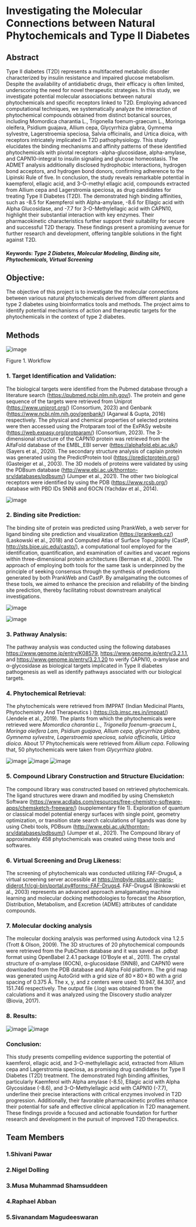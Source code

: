 # Investigating the Molecular Connections between Natural Phytochemicals and Type II Diabetes


## Abstract

Type II diabetes (T2D) represents a multifaceted metabolic disorder characterized by insulin resistance and impaired glucose metabolism. Despite the availability of antidiabetic drugs, their efficacy is often limited, underscoring the need for novel therapeutic strategies. In this study, we investigate potential molecular associations between natural phytochemicals and specific receptors linked to T2D. Employing advanced computational techniques, we systematically analyze the interaction of phytochemical compounds obtained from distinct botanical sources, including Momordica charantia L., Trigonella foenum-graecum L., Moringa oleifera, Psidium guajava, Allium cepa, Glycyrrhiza glabra, Gymnema sylvestre, Lagerstroemia speciosa, Salvia officinalis, and Urtica dioica, with receptors intricately implicated in T2D pathophysiology. This study elucidates the binding mechanisms and affinity patterns of these identified phytochemicals with pivotal receptors -alpha-glucosidase, alpha-amylase, and CAPN10-integral to insulin signaling and glucose homeostasis. The ADMET analysis additionally disclosed hydrophobic interactions, hydrogen bond acceptors, and hydrogen bond donors, confirming adherence to the Lipinski Rule of five.
In conclusion, the study reveals remarkable potential in kaempferol, ellagic acid, and 3-O-methyl ellagic acid, compounds extracted from Allium cepa and Lagerstromia speciosa, as drug candidates for treating Type II Diabetes (T2D). The demonstrated high binding affinities, such as -8.5 for Kaempferol with Alpha-amylase, -8.6 for Ellagic acid with Alpha Glucosidase, and -7.7 for 3-O-Methylellagic acid with CAPN10, highlight their substantial interaction with key enzymes. Their pharmacokinetic characteristics further support their suitability for secure and successful T2D therapy.  These findings present a promising avenue for further research and development, offering tangible solutions in the fight against T2D.


#### Keywords: *Type 2 Diabetes, Molecular Modeling, Binding site, Phytochemicals, Virtual Screening*

## Objective:
The objective of this project is to investigate the molecular connections between various natural phytochemicals derived from different plants and type 2 diabetes using bioinformatics tools and methods. The project aims to identify potential mechanisms of action and therapeutic targets for the phytochemicals in the context of type 2 diabetes.

## Methods
![image](https://github.com/omicscodeathon/t2dphyto/blob/main/workflow/Flowchart.jpg?raw=true)

Figure 1. Workflow

### 1. Target Identification and Validation:

The biological targets were identified from the Pubmed database through a literature search (https://pubmed.ncbi.nlm.nih.gov/). The protein and gene sequence of the targets were retrieved from Uniprot (https://www.uniprot.org/) (Consortium, 2023) and Genbank (https://www.ncbi.nlm.nih.gov/genbank/) (Agarwal & Gupta, 2016) respectively. The physical and chemical properties of selected proteins were then accessed using the Protparam tool of the ExPASy website (https://web.expasy.org/protparam/) (Consortium, 2023). The 3-dimensional structure of  the CAPN10 protein was retrieved from the AlfaFold database of the EMBL_EBI server (https://alphafold.ebi.ac.uk/)(Sayers et al., 2020). The secondary structure analysis of caplain protein was generated using the PredictProtein tool (https://predictprotein.org/) (Gasteiger et al., 2003). The 3D models of proteins were validated by using the PDBsum database (http://www.ebi.ac.uk/thornton-srv/databases/pdbsum/) (Jumper et al., 2021). The other two biological receptors were identified by using the PDB (https://www.rcsb.org/) database with PBD IDs 5NN8 and 6OCN (Yachdav et al., 2014).

![image](https://github.com/omicscodeathon/t2dphyto/blob/main/figures/capn10.png)

### 2. Binding site Prediction:
The binding site of protein was predicted using PrankWeb, a web server for ligand binding site prediction and visualization (https://prankweb.cz/) (Laskowski et al., 2018) and Computed Atlas of Surface Topography  (CastP, http://sts.bioe.uic.edu/castp/), a computational tool employed for the identification, quantification, and examination of cavities and vacant regions within three-dimensional protein architectures (Berman et al., 2000). The approach of employing both tools for the same task is underpinned by the principle of seeking consensus through the synthesis of predictions generated by both PrankWeb and CastP. By amalgamating the outcomes of these tools, we aimed to enhance the precision and reliability of the binding site prediction, thereby facilitating robust downstream analytical investigations.

![image](https://github.com/omicscodeathon/t2dphyto/blob/main/figures/5td4_POCKET1_LIGANDS_prankweb.png)

![image](https://github.com/omicscodeathon/t2dphyto/blob/main/figures/1smd_pocket_castp.png)

### 3.  Pathway Analysis:
The pathway analysis was conducted using the following databases https://www.genome.jp/entry/K08579, https://www.genome.jp/entry/3.2.1.1, and https://www.genome.jp/entry/3.2.1.20 to verify CAPN10, α-amylase and α-glycosidase as biological targets implicated in Type II diabetes pathogenesis as well as identify pathways associated with our biological targets. 

### 4. Phytochemical Retrieval:
The phytochemicals were retrieved from IMPPAT (Indian Medicinal Plants, Phytochemistry And Therapeutics ) (https://cb.imsc.res.in/imppat/) (Jendele et al., 2019). The plants from which the phytochemicals were retrieved were *Momordica charantia L., Trigonella foenum-graecum L, Moringa oleifera Lam, Psidium guajava, Allium cepa, glycyrrhiza glabra, Gymnema sylvestre, Lagerstroemia speciosa, salvia officinalis, Urtica dioica*. About 17 Phytochemicals were retrieved from *Allium cepa*. Following that, 50 phytochemicals were taken from *Glycyrrhiza glabra*.

![image](https://github.com/omicscodeathon/t2dphyto/blob/main/output/glycerrhiza.png)
![image](https://github.com/omicscodeathon/t2dphyto/blob/main/output/chemical_piechart.png)
![image](https://github.com/omicscodeathon/t2dphyto/blob/main/output/moringa.png)

### 5. Compound Library Construction and Structure Elucidation:
The compound library was constructed based on retrieved phytochemicals.  The ligand structures were drawn and modified by using Chemsketch Software (https://www.acdlabs.com/resources/free-chemistry-software-apps/chemsketch-freeware/) (supplementary file 1). Exploration of quantum or classical model potential energy surfaces with single point, geometry optimization, or transition state search calculations of ligands was done by using Chebi tools, PDBsum (http://www.ebi.ac.uk/thornton-srv/databases/pdbsum/) (Jumper et al., 2021). The Compound library of approximately 458 phytochemicals was created using these tools and softwares.

### 6. Virtual Screening and Drug Likeness: 
The screening of phytochemicals was conducted utilizing FAF-Drugs4, a virtual screening server accessible at https://mobyle.rpbs.univ-paris-diderot.fr/cgi-bin/portal.py#forms::FAF-Drugs4.  FAF-Drugs4 (Binkowski et al., 2003) represents an advanced approach amalgamating machine learning and molecular docking methodologies to forecast the Absorption, Distribution, Metabolism, and Excretion (ADME) attributes of candidate compounds. 

### 7. Molecular docking analysis
The molecular docking analysis was performed using Autodock vina 1.2.5 (Trott & Olson, 2009). The 3D structures of 20 phytochemical compounds were retrieved from the PubChem database and it was saved as .pdbqt format using OpenBabel 2.4.1 package (O’Boyle et al., 2011). The crystal structure of α-amylase (6OCN), α-glucosidase (5NN8), and CAPN10 were downloaded from the PDB database and Alpha Fold platform. The grid map was generated using AutoGrid with a grid size of 80 × 80 × 80 with a grid spacing of 0.375 Å. The x, y, and z centers were used: 10.947, 84.307, and 151.746 respectively. The output file (.log) was obtained from the calculations and it was analyzed using the Discovery studio analyzer (Biovia, 2017).


### 8. Results:
![image](https://github.com/omicscodeathon/t2dphyto/blob/main/output/complex%202.png)
![image](output/complex3.png)

### Conclusion:
This study presents compelling evidence supporting the potential of kaemferol, ellagic acid, and 3-O-methylellagic acid, extracted from Allium cepa and Lagerstromia speciosa, as promising drug candidates for Type II Diabetes (T2D) treatment. The demonstrated high binding affinities, particularly Kaemferol with Alpha amylase (-8.5), Ellagic acid with Alpha Glycosidase (-8.6), and 3-O-Methylellagic acid with CAPN10 (-7.7), underline their precise interactions with critical enzymes involved in T2D progression. Additionally, their favorable pharmacokinetic profiles enhance their potential for safe and effective clinical application in T2D management. These findings provide a focused and actionable foundation for further research and development in the pursuit of improved T2D therapeutics.


 ## Team Members
### 1.Shivani Pawar

### 2.Nigel Dolling
   
### 3.Musa Muhammad Shamsuddeen
 
### 4.Raphael Abban
 
### 5.Sivanandam Magudeeswaran


